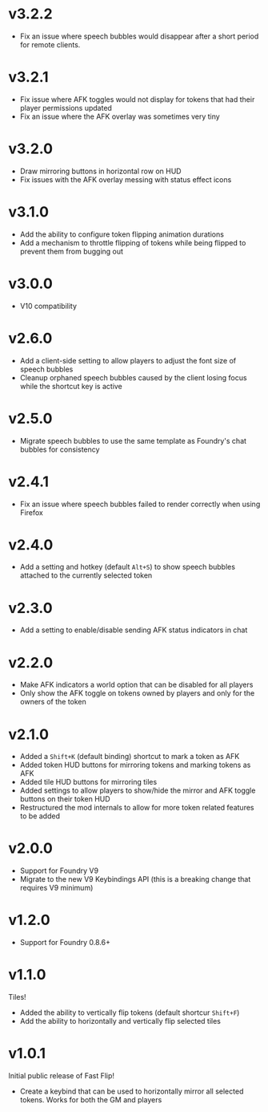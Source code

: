 # v3.2.2
- Fix an issue where speech bubbles would disappear after a short period for remote clients.

# v3.2.1

- Fix issue where AFK toggles would not display for tokens that had their player
  permissions updated
- Fix an issue where the AFK overlay was sometimes very tiny

# v3.2.0

- Draw mirroring buttons in horizontal row on HUD
- Fix issues with the AFK overlay messing with status effect icons

# v3.1.0

- Add the ability to configure token flipping animation durations
- Add a mechanism to throttle flipping of tokens while being flipped to prevent
  them from bugging out

# v3.0.0

- V10 compatibility

# v2.6.0

- Add a client-side setting to allow players to adjust the font size of speech
  bubbles
- Cleanup orphaned speech bubbles caused by the client losing focus while the
  shortcut key is active

# v2.5.0

- Migrate speech bubbles to use the same template as Foundry's chat bubbles for
  consistency

# v2.4.1

- Fix an issue where speech bubbles failed to render correctly when using
  Firefox

# v2.4.0

- Add a setting and hotkey (default `Alt+S`) to show speech bubbles attached to
  the currently selected token

# v2.3.0

- Add a setting to enable/disable sending AFK status indicators in chat

# v2.2.0

- Make AFK indicators a world option that can be disabled for all players
- Only show the AFK toggle on tokens owned by players and only for the owners of
  the token

# v2.1.0

- Added a `Shift+K` (default binding) shortcut to mark a token as AFK
- Added token HUD buttons for mirroring tokens and marking tokens as AFK
- Added tile HUD buttons for mirroring tiles
- Added settings to allow players to show/hide the mirror and AFK toggle buttons
  on their token HUD
- Restructured the mod internals to allow for more token related features to be
  added

# v2.0.0

- Support for Foundry V9
- Migrate to the new V9 Keybindings API (this is a breaking change that requires
  V9 minimum)

# v1.2.0

- Support for Foundry 0.8.6+

# v1.1.0

Tiles!

- Added the ability to vertically flip tokens (default shortcur `Shift+F`)
- Add the ability to horizontally and vertically flip selected tiles

# v1.0.1

Initial public release of Fast Flip!

- Create a keybind that can be used to horizontally mirror all selected tokens.
  Works for both the GM and players
